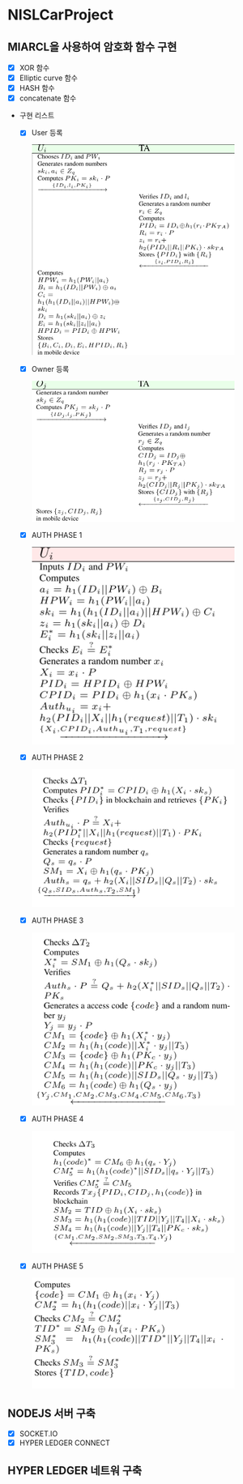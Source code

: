 # NISLCarProject

## MIARCL을 사용하여 암호화 함수 구현
  
  - [x] XOR 함수
  - [x] Elliptic curve 함수
  - [x] HASH 함수
  - [x] concatenate 함수 

- 구현 리스트

  - [x] User 등록
   
    <img src="./img/Setup%20User.png" style="width : 400px"> </img>


  - [x] Owner 등록
  
    <img src="./img/Setup%20Owner.png" style="width : 400px"> </img>

  - [x] AUTH PHASE 1 

    <img src="./img/AUTH%20PHASE%201.png" style="width : 400px"> </img>


  - [x] AUTH PHASE 2 

    <img src="./img/AUTH%20PHASE%202.png" style="width : 400px"> </img>


  - [x] AUTH PHASE 3 
  
    <img src="./img/AUTH%20PHASE%203.png" style="width : 400px"> </img>

  - [x] AUTH PHASE 4 
  
    <img src="./img/AUTH%20PHASE%204.png" style="width : 400px"> </img>


  - [x] AUTH PHASE 5 
  
    <img src="./img/AUTH%20PHASE%205.png" style="width : 400px"> </img>


## NODEJS 서버 구축

  - [x] SOCKET.IO
  - [x] HYPER LEDGER CONNECT

## HYPER LEDGER 네트워 구축
 